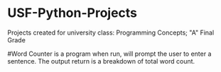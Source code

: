 # USF-Python-Projects
Projects created for university class: Programming Concepts; "A" Final Grade

#Word Counter is a program when run, will prompt the user to enter a sentence. The output return is a breakdown of total word count.

